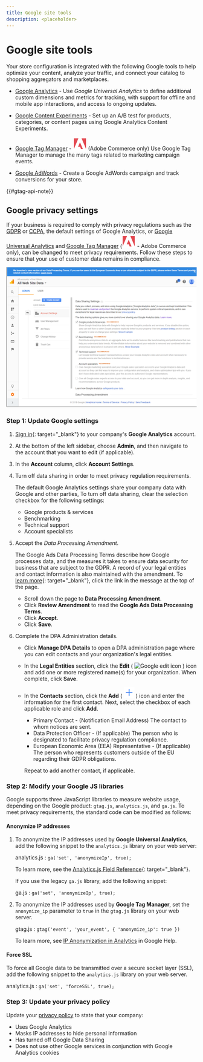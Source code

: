 ```yaml
---
title: Google site tools
description: <placeholder>
---
```

# Google site tools

Your store configuration is integrated with the following Google tools to help optimize your content, analyze your traffic, and connect your catalog to shopping aggregators and marketplaces.

- [Google Analytics](google-universal-analytics.md) - Use _Google Universal Analytics_ to define additional custom dimensions and metrics for tracking, with support for offline and mobile app interactions, and access to ongoing updates.

- [Google Content Experiments](google-content-experiments.md) - Set up an A/B test for products, categories, or content pages using Google Analytics Content Experiments.

- [Google Tag Manager](google-tag-manager.md) - ![Adobe Commerce](../assets/adobe-logo.svg) (Adobe Commerce only) Use Google Tag Manager to manage the many tags related to marketing campaign events.

- [Google AdWords](google-adwords.md) - Create a Google AdWords campaign and track conversions for your store.

{{#gtag-api-note}}

## Google privacy settings

If your business is required to comply with privacy regulations such as the [GDPR](../getting-started/compliance-gdpr.md) or [CCPA](../getting-started/compliance-ccpa.md), the default settings of Google Analytics, or [Google Universal Analytics](google-universal-analytics.md) and [Google Tag Manager](google-tag-manager.md) (![Adobe Commerce](../assets/adobe-logo.svg) - Adobe Commerce only), can be changed to meet privacy requirements. Follow these steps to ensure that your use of customer data remains in compliance.

![Google Analytics - data sharing settings](./assets/google-data-sharing-settings.png)<!-- zoom -->

### Step 1: Update Google settings

1. [Sign in][1]{: target="_blank"} to your company's **Google Analytics** account.

1. At the bottom of the left sidebar, choose **Admin**, and then navigate to the account that you want to edit (if applicable).

1. In the **Account** column, click **Account Settings**.

1. Turn off data sharing in order to meet privacy regulation requirements.

   The default Google Analytics settings share your company data with Google and other parties, To turn off data sharing, clear the selection checkbox for the following settings:

   - Google products & services
   - Benchmarking
   - Technical support
   - Account specialists

1. Accept the _Data Processing Amendment_.

   The Google Ads Data Processing Terms describe how Google processes data, and the measures it takes to ensure data security for business that are subject to the GDPR. A record of your legal entities and contact information is also maintained with the amendment. To [learn more][2]{: target="_blank"}, click the link in the message at the top of the page.

   - Scroll down the page to **Data Processing Amendment**.
   - Click **Review Amendment** to read the **Google Ads Data Processing Terms**.
   - Click **Accept**.
   - Click **Save**.

1. Complete the DPA Administration details.

   - Click **Manage DPA Details** to open a DPA administration page where you can edit contacts and your organization's legal entities.

   - In the **Legal Entities** section, click the **Edit** ( ![Google edit icon]({,/assets/google-icon-edit.png) ) icon and add one or more registered name(s) for your organization. When complete, click **Save**.

   - In the **Contacts** section, click the **Add** ( ![Google add icon](./assets/google-icon-add.png) ) icon and enter the information for the first contact. Next, select the checkbox of each applicable role and click **Add**.

      - Primary Contact - (Notification Email Address) The contact to whom notices are sent.
      - Data Protection Officer - (If applicable) The person who is designated to facilitate privacy regulation compliance.
      - European Economic Area (EEA) Representative - (If applicable) The person who represents customers outside of the EU regarding their GDPR obligations.

      Repeat to add another contact, if applicable.

### Step 2: Modify your Google JS libraries

Google supports three JavaScript libraries to measure website usage, depending on the Google product: `gtag.js`, `analytics.js`, and `ga.js`. To meet privacy requirements, the standard code can be modified as follows:

#### Anonymize IP addresses

1. To anonymize the IP addresses used by **Google Universal Analytics**, add the following snippet to the `analytics.js` library on your web server:

   analytics.js
    : `ga('set', 'anonymizeIp', true);`

      To learn more, see the [Analytics.js Field Reference][3]{: target="_blank"}.

    If you use the legacy `ga.js` library, add the following snippet:

    ga.js
    : `ga('set', 'anonymizeIp', true);`

1. To anonymize the IP addresses used by **Google Tag Manager**, set the `anonymize_ip` parameter to `true` in the `gtag.js` library on your web server.

   gtag.js
   : `gtag('event', 'your_event', { 'anonymize_ip': true })`

   To learn more, see [IP Anonymization in Analytics][4] in Google Help.

#### Force SSL

To force all Google data to be transmitted over a secure socket layer (SSL), add the following snippet to the `analytics.js` library on your web server.

analytics.js
: `ga('set', 'forceSSL', true);`

### Step 3: Update your privacy policy

Update your [privacy policy](../getting-started/privacy-policy.md ) to state that your company:

- Uses Google Analytics
- Masks IP addresses to hide personal information
- Has turned off Google Data Sharing
- Does not use other Google services in conjunction with Google Analytics cookies

[1]: https://www.google.com/analytics/
[2]: https://support.google.com/analytics/answer/3379636
[3]: https://developers.google.com/analytics/devguides/collection/analyticsjs/field-reference
[4]: https://support.google.com/analytics/answer/2763052

